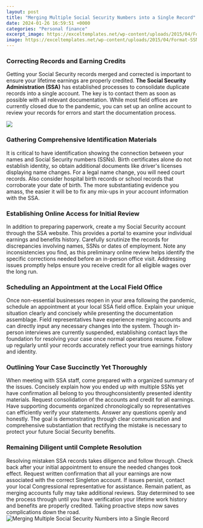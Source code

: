 ```yaml
---
layout: post
title: "Merging Multiple Social Security Numbers into a Single Record"
date: 2024-01-26 16:59:51 +0000
categories: "Personal finance"
excerpt_image: https://exceltemplates.net/wp-content/uploads/2015/04/Format-SSN-Img.png
image: https://exceltemplates.net/wp-content/uploads/2015/04/Format-SSN-Img.png
---
```


### Correcting Records and Earning Credits  
Getting your Social Security records merged and corrected is important to ensure your lifetime earnings are properly credited. **The Social Security Administration (SSA)** has established processes to consolidate duplicate records into a single account. The key is to contact them as soon as possible with all relevant documentation. While most field offices are currently closed due to the pandemic, you can set up an online account to review your records for errors and start the documentation process.

![](http://lastwatchdog.com/wp/wp-content/uploads/IDAnalytics_SSN425pxs1.jpg)
### Gathering Comprehensive Identification Materials
It is critical to have identification showing the connection between your names and Social Security numbers (SSNs). Birth certificates alone do not establish identity, so obtain additional documents like driver's licenses displaying name changes. For a legal name change, you will need court records. Also consider hospital birth records or school records that corroborate your date of birth. The more substantiating evidence you amass, the easier it will be to fix any mix-ups in your account information with the SSA. 
### Establishing Online Access for Initial Review
In addition to preparing paperwork, create a my Social Security account through the SSA website. This provides a portal to examine your individual earnings and benefits history. Carefully scrutinize the records for discrepancies involving names, SSNs or dates of employment. Note any inconsistencies you find, as this preliminary online review helps identify the specific corrections needed before an in-person office visit. Addressing issues promptly helps ensure you receive credit for all eligible wages over the long run.
### Scheduling an Appointment at the Local Field Office
Once non-essential businesses reopen in your area following the pandemic, schedule an appointment at your local SSA field office. Explain your unique situation clearly and concisely while presenting the documentation assemblage. Field representatives have experience merging accounts and can directly input any necessary changes into the system. Though in-person interviews are currently suspended, establishing contact lays the foundation for resolving your case once normal operations resume. Follow up regularly until your records accurately reflect your true earnings history and identity.  
### Outlining Your Case Succinctly Yet Thoroughly
When meeting with SSA staff, come prepared with a organized summary of the issues. Concisely explain how you ended up with multiple SSNs yet have confirmation all belong to you throughconsistently presented identity materials. Request consolidation of the accounts and credit for all earnings. Have supporting documents organized chronologically so representatives can efficiently verify your statements. Answer any questions openly and honestly. The goal is demonstrating through clear communication and comprehensive substantiation that rectifying the mistake is necessary to protect your future Social Security benefits.  
### Remaining Diligent until Complete Resolution  
Resolving mistaken SSA records takes diligence and follow through. Check back after your initial appointment to ensure the needed changes took effect. Request written confirmation that all your earnings are now associated with the correct Singleton account. If issues persist, contact your local Congressional representative for assistance. Remain patient, as merging accounts fully may take additional reviews. Stay determined to see the process through until you have verification your lifetime work history and benefits are properly credited. Taking proactive steps now saves complications down the road.
![Merging Multiple Social Security Numbers into a Single Record](https://exceltemplates.net/wp-content/uploads/2015/04/Format-SSN-Img.png)